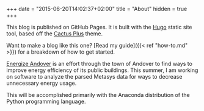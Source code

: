 +++
date = "2015-06-20T14:02:37+02:00"
title = "About"
hidden = true
+++

This blog is published on GitHub Pages. It is built with the [Hugo](https://gohugo.io/) static site tool, based off the [Cactus Plus](https://github.com/nodejh/hugo-theme-cactus-plus) theme.

Want to make a blog like this one? [Read my guide]({{< ref "how-to.md" >}}) for a breakdown of how to get started.

[Energize Andover](http://www.energizeandover.com/) is an effort through the town of Andover to find ways to improve energy efficiency of its public buildings. This summer, I am working on software to analyze the parsed Metasys data for ways to decrease unnecessary energy usage.


This will be accomplished primarily with the Anaconda distribution of the Python programming language.
